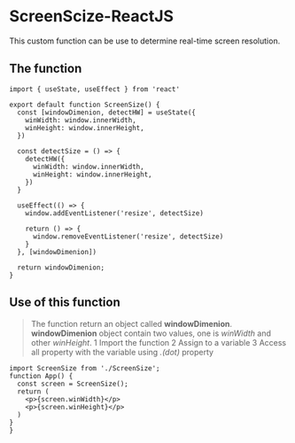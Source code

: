 # ScreenScize-ReactJS
This custom function can be use to determine real-time screen resolution.

## The function
```
import { useState, useEffect } from 'react'

export default function ScreenSize() {
  const [windowDimenion, detectHW] = useState({
    winWidth: window.innerWidth,
    winHeight: window.innerHeight,
  })

  const detectSize = () => {
    detectHW({
      winWidth: window.innerWidth,
      winHeight: window.innerHeight,
    })
  }

  useEffect(() => {
    window.addEventListener('resize', detectSize)

    return () => {
      window.removeEventListener('resize', detectSize)
    }
  }, [windowDimenion])

  return windowDimenion;
}
```

## Use of this function
> The function return an object called **windowDimenion**. **windowDimenion** object contain two values, one is *winWidth* and other *winHeight*.
> 1 Import the function
> 2 Assign to a variable
> 3 Access all property with the variable using *.(dot)* property

```
import ScreenSize from './ScreenSize';
function App() {
  const screen = ScreenSize();
  return (
    <p>{screen.winWidth}</p>
    <p>{screen.winHeight}</p>
  )
}
}
```
